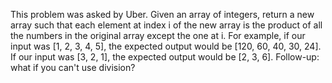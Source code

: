 This problem was asked by Uber.
Given an array of integers, return a new array such that each element at index i of the new array is the product of all the numbers in the original array except the one at i.
For example, if our input was [1, 2, 3, 4, 5], the expected output would be [120, 60, 40, 30, 24]. If our input was [3, 2, 1], the expected output would be [2, 3, 6].
Follow-up: what if you can't use division?
